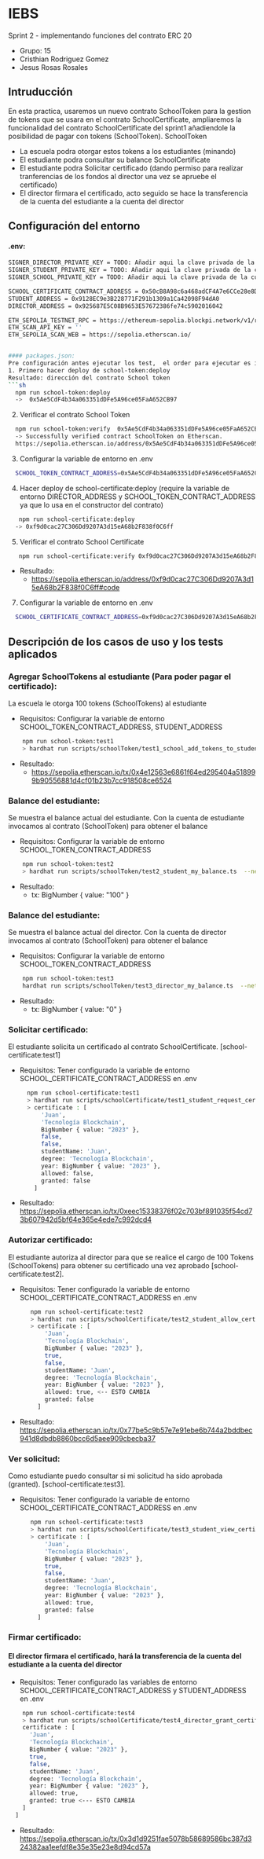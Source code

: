 # IEBS

Sprint 2 - implementando funciones del contrato ERC 20
- Grupo: 15
- Cristhian Rodriguez Gomez
- Jesus Rosas Rosales

## Intruducción
En esta practica, usaremos un nuevo contrato SchoolToken para la gestion de tokens que se usara en el contrato SchoolCertificate, 
ampliaremos la funcionalidad del contrato SchoolCertificate del sprint1 añadiendole la posibilidad de pagar con tokens (SchoolToken).
SchoolToken
- La escuela podra otorgar estos tokens a los estudiantes (minando)
- El estudiante podra consultar su balance
SchoolCertificate
- El estudiante  podra Solicitar certificado (dando permiso para realizar tranferencias de los fondos al director una vez se apruebe el certificado)
- El director firmara el certificado, acto seguido se hace la transferencia de la cuenta del estudiante a la cuenta del director

## Configuración del entorno
#### .env:
```sh
SIGNER_DIRECTOR_PRIVATE_KEY = TODO: Añadir aqui la clave privada de la cuenta
SIGNER_STUDENT_PRIVATE_KEY = TODO: Añadir aqui la clave privada de la cuenta
SIGNER_SCHOOL_PRIVATE_KEY = TODO: Añadir aqui la clave privada de la cuenta

SCHOOL_CERTIFICATE_CONTRACT_ADDRESS = 0x50cB8A98c6a468adCF4A7e6CCe28e8DebA34D3F3 ('TOBE CONFIGURED AFTER run script school-certificate:deploy')
STUDENT_ADDRESS = 0x9128EC9e3B228771F291b1309a1Ca42098F94dA0
DIRECTOR_ADDRESS = 0x925687E5C08B9653E57672386fe74c5902016042

ETH_SEPOLIA_TESTNET_RPC = https://ethereum-sepolia.blockpi.network/v1/rpc/public
ETH_SCAN_API_KEY = ''
ETH_SEPOLIA_SCAN_WEB = https://sepolia.etherscan.io/


#### packages.json:
Pre configuración antes ejecutar los test,  el order para ejecutar es importante (Ya que SchoolCertificate depende de SchoolGrades ): 
1. Primero hacer deploy de school-token:deploy 
Resultado: dirección del contrato School token
```sh
  npm run school-token:deploy
  ->  0x5Ae5CdF4b34a063351dDFe5A96ce05FaA652CB97
```

2. Verificar el contrato School Token
```sh
  npm run school-token:verify  0x5Ae5CdF4b34a063351dDFe5A96ce05FaA652CB97
  -> Successfully verified contract SchoolToken on Etherscan.
  https://sepolia.etherscan.io/address/0x5Ae5CdF4b34a063351dDFe5A96ce05FaA652CB97#code
```

3. Configurar la variable de entorno en .env
```sh
  SCHOOL_TOKEN_CONTRACT_ADDRESS=0x5Ae5CdF4b34a063351dDFe5A96ce05FaA652CB97
```
4. Hacer deploy de school-certificate:deploy (require la variable de entorno DIRECTOR_ADDRESS y SCHOOL_TOKEN_CONTRACT_ADDRESS  ya que lo usa en el constructor del contrato)
```sh
   npm run school-certificate:deploy
  -> 0xf9d0cac27C306Dd9207A3d15eA68b2F838f0C6ff
```
5. Verificar el contrato School Certificate
```sh
   npm run school-certificate:verify 0xf9d0cac27C306Dd9207A3d15eA68b2F838f0C6ff "0x925687E5C08B9653E57672386fe74c5902016042" "0x5Ae5CdF4b34a063351dDFe5A96ce05FaA652CB97"
```
- Resultado: 
    - https://sepolia.etherscan.io/address/0xf9d0cac27C306Dd9207A3d15eA68b2F838f0C6ff#code
    
7. Configurar la variable de entorno en .env
```sh
  SCHOOL_CERTIFICATE_CONTRACT_ADDRESS=0xf9d0cac27C306Dd9207A3d15eA68b2F838f0C6ff
```

 
## Descripción de los casos de uso y los tests aplicados


  ### Agregar SchoolTokens al estudiante (Para poder pagar el certificado): 

  La escuela le otorga 100 tokens (SchoolTokens) al estudiante

  - Requisitos: Configurar la variable de entorno SCHOOL_TOKEN_CONTRACT_ADDRESS, STUDENT_ADDRESS
  ```sh
      npm run school-token:test1
      > hardhat run scripts/schoolToken/test1_school_add_tokens_to_student.ts  --network ethereum_sepolia_testnet_as_school
   ```
  - Resultado: 
    - https://sepolia.etherscan.io/tx/0x4e12563e6861f64ed295404a518999b90556881d4cf01b23b7cc918508ce6524


  ### Balance del estudiante: 

  Se muestra el balance actual del estudiante.
  Con la cuenta de estudiante invocamos al contrato (SchoolToken) para obtener el balance

  - Requisitos: Configurar la variable de entorno SCHOOL_TOKEN_CONTRACT_ADDRESS
  ```sh
      npm run school-token:test2
      > hardhat run scripts/schoolToken/test2_student_my_balance.ts  --network ethereum_sepolia_testnet_as_student
   ```
  - Resultado: 
    -  tx: BigNumber { value: "100" }


  ### Balance del estudiante: 

  Se muestra el balance actual del director.
  Con la cuenta de director invocamos al contrato (SchoolToken) para obtener el balance

  - Requisitos: Configurar la variable de entorno SCHOOL_TOKEN_CONTRACT_ADDRESS
  ```sh
      npm run school-token:test3
      hardhat run scripts/schoolToken/test3_director_my_balance.ts  --network ethereum_sepolia_testnet_as_director
   ```
  - Resultado: 
    -  tx: BigNumber { value: "0" }

  
 ### Solicitar certificado: 
  El estudiante solicita un certificado al contrato SchoolCertificate. [school-certificate:test1]
  
  - Requisitos: Tener configurado la variable de entorno SCHOOL_CERTIFICATE_CONTRACT_ADDRESS en .env
    ```sh
      npm run school-certificate:test1 
      > hardhat run scripts/schoolCertificate/test1_student_request_certificate.ts --network ethereum_sepolia_testnet_as_student
      > certificate : [
          'Juan',
          'Tecnología Blockchain',
          BigNumber { value: "2023" },
          false,
          false,
          studentName: 'Juan',
          degree: 'Tecnología Blockchain',
          year: BigNumber { value: "2023" },
          allowed: false,
          granted: false
        ]
    ```
  - Resultado: https://sepolia.etherscan.io/tx/0xeec15338376f02c703bf891035f54cd73b607942d5bf64e365e4ede7c992dcd4

  
 ### Autorizar certificado: 
 El estudiante autoriza al director para que se realice el cargo de 100 Tokens (SchoolTokens) para obtener su certificado una vez aprobado [school-certificate:test2].
 
  
   - Requisitos: Tener configurado la variable de entorno SCHOOL_CERTIFICATE_CONTRACT_ADDRESS en .env
   
     ```sh
        npm run school-certificate:test2
        > hardhat run scripts/schoolCertificate/test2_student_allow_certificate.ts --network ethereum_sepolia_testnet_as_student
        > certificate : [
            'Juan',
            'Tecnología Blockchain',
            BigNumber { value: "2023" },
            true,
            false,
            studentName: 'Juan',
            degree: 'Tecnología Blockchain',
            year: BigNumber { value: "2023" },
            allowed: true, <-- ESTO CAMBIA 
            granted: false
          ]
      ```
- Resultado: https://sepolia.etherscan.io/tx/0x77be5c9b57e7e91ebe6b744a2bddbec941d8dbdb8860bcc6d5aee909cbecba37



### Ver solicitud: 
  Como estudiante puedo consultar si mi solicitud ha sido aprobada (granted). [school-certificate:test3].
  - Requisitos: Tener configurado la variable de entorno SCHOOL_CERTIFICATE_CONTRACT_ADDRESS en .env
     ```sh
        npm run school-certificate:test3
        > hardhat run scripts/schoolCertificate/test3_student_view_certificate.ts --network ethereum_sepolia_testnet_as_student
        > certificate : [
            'Juan',
            'Tecnología Blockchain',
            BigNumber { value: "2023" },
            true,
            false,
            studentName: 'Juan',
            degree: 'Tecnología Blockchain',
            year: BigNumber { value: "2023" },
            allowed: true,
            granted: false
          ]
    ```
  ### Firmar certificado: 
  #### El director firmara el certificado, hará la transferencia de la cuenta del estudiante a la cuenta del director
    
  - Requisitos: Tener configurado las variables de entorno SCHOOL_CERTIFICATE_CONTRACT_ADDRESS y STUDENT_ADDRESS en .env
    
  ```sh
      npm run school-certificate:test4
      > hardhat run scripts/schoolCertificate/test4_director_grant_certificate.ts --network ethereum_sepolia_testnet_as_director
      certificate : [
        'Juan',
        'Tecnología Blockchain',
        BigNumber { value: "2023" },
        true,
        false,
        studentName: 'Juan',
        degree: 'Tecnología Blockchain',
        year: BigNumber { value: "2023" },
        allowed: true,
        granted: true <--- ESTO CAMBIA
      ]
    ]
  ```
   - Resultado: https://sepolia.etherscan.io/tx/0x3d1d9251fae5078b58689586bc387d324382aa1eefdf8e35e35e23e8d94cd57a




   




